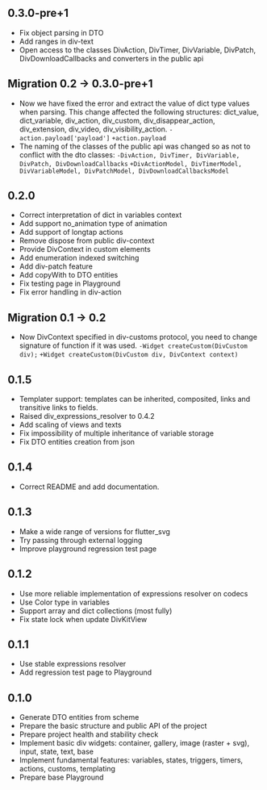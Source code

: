 ## 0.3.0-pre+1

* Fix object parsing in DTO
* Add ranges in div-text
* Open access to the classes DivAction, DivTimer, DivVariable, DivPatch, DivDownloadCallbacks and
  converters in the public api

## Migration 0.2 → 0.3.0-pre+1

* Now we have fixed the error and extract the value of dict type values when parsing.
  This change affected the following structures: dict_value, dict_variable, div_action, div_custom,
  div_disappear_action, div_extension, div_video, div_visibility_action.
  `-action.payload['payload']`
  `+action.payload`
* The naming of the classes of the public api was changed so as not to conflict with the dto
  classes:
  `-DivAction, DivTimer, DivVariable, DivPatch, DivDownloadCallbacks`
  `+DivActionModel, DivTimerModel, DivVariableModel, DivPatchModel, DivDownloadCallbacksModel`

## 0.2.0

* Correct interpretation of dict in variables context
* Add support no_animation type of animation
* Add support of longtap actions
* Remove dispose from public div-context
* Provide DivContext in custom elements
* Add enumeration indexed switching
* Add div-patch feature
* Add copyWith to DTO entities
* Fix testing page in Playground
* Fix error handling in div-action

## Migration 0.1 → 0.2

* Now DivContext specified in div-customs protocol, you need to change signature of function if it
  was used.
  `-Widget createCustom(DivCustom div);`
  `+Widget createCustom(DivCustom div, DivContext context)`

## 0.1.5

* Templater support: templates can be inherited, composited, links and transitive links to fields.
* Raised div_expressions_resolver to 0.4.2
* Add scaling of views and texts
* Fix impossibility of multiple inheritance of variable storage
* Fix DTO entities creation from json

## 0.1.4

* Correct README and add documentation.

## 0.1.3

* Make a wide range of versions for flutter_svg
* Try passing through external logging
* Improve playground regression test page

## 0.1.2

* Use more reliable implementation of expressions resolver on codecs
* Use Color type in variables
* Support array and dict collections (most fully)
* Fix state lock when update DivKitView

## 0.1.1

* Use stable expressions resolver
* Add regression test page to Playground

## 0.1.0

* Generate DTO entities from scheme
* Prepare the basic structure and public API of the project
* Prepare project health and stability check
* Implement basic div widgets: container, gallery, image (raster + svg), input, state, text, base
* Implement fundamental features: variables, states, triggers, timers, actions, customs, templating
* Prepare base Playground